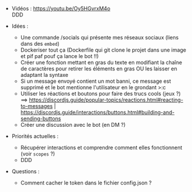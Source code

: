 
- Vidéos :
    https://youtu.be/Oy5HGvrxM4o<br>
    DDD

- Idées :

  - Une commande /socials qui présente mes réseaux sociaux (liens dans des `embed`)
  - Dockeriser tout ça (Dockerfile qui git clone le projet dans une image et pif paf pouf ça lance le bot !!)
  - Créer une fonction mettant en gras du texte en modifiant la chaîne de caractères pour retirer les éléments en gras OU les laisser en adaptant la syntaxe
  - Si un message envoyé contient un mot banni, ce message est supprimé et le bot mentionne l'utilisateur en le grondant >:c
  - Utiliser les réactions et boutons pour faire des trucs cools (jeux ?) ==> https://discordjs.guide/popular-topics/reactions.html#reacting-to-messages | https://discordjs.guide/interactions/buttons.html#building-and-sending-buttons
  - Créer une discussion avec le bot (en DM ?)

- Priorités actuelles :
  -  Récupérer interactions et comprendre comment elles fonctionnent (voir `scopes` ?)
  -  DDD


- Questions :
  - Comment cacher le token dans le fichier config.json ?